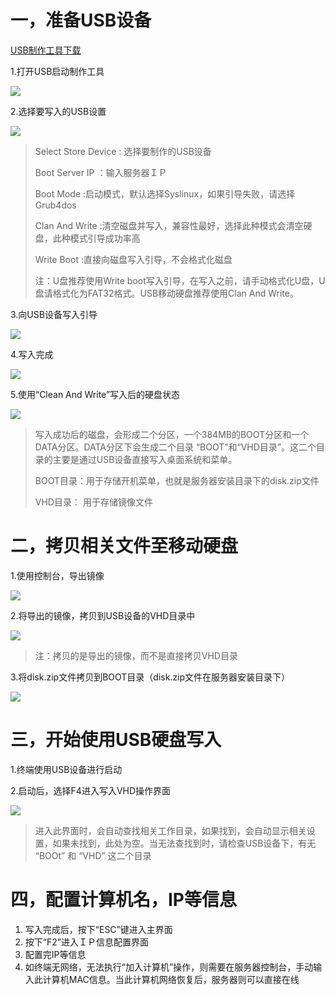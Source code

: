 # 一，准备USB设备


[USB制作工具下载](http://vpn.os-v.com:82/%E5%B7%A5%E5%85%B7/U%E7%9B%98%E5%90%AF%E5%8A%A8%E5%88%B6%E4%BD%9C%E5%B7%A5%E5%85%B7.zip)


1.打开USB启动制作工具

![](/assets/26-1.png)

2.选择要写入的USB设置

![](/assets/26-2.png)

> Select Store Device : 选择要制作的USB设备
> 
> Boot Server IP ：输入服务器ＩＰ
> 
> Boot Mode :启动模式，默认选择Syslinux，如果引导失败，请选择 Grub4dos
> 
> Clan And Write :清空磁盘并写入，兼容性最好，选择此种模式会清空硬盘，此种模式引导成功率高
> 
> Write Boot :直接向磁盘写入引导，不会格式化磁盘
> 
> 注：U盘推荐使用Write boot写入引导，在写入之前，请手动格式化U盘，U盘请格式化为FAT32格式。USB移动硬盘推荐使用Clan And Write。



3.向USB设备写入引导

![](/assets/26-3.png)

4.写入完成

![](/assets/26-4.png)

5.使用“Clean And Write”写入后的硬盘状态

![](/assets/26-5.png)

> 写入成功后的磁盘，会形成二个分区，一个384MB的BOOT分区和一个DATA分区。DATA分区下会生成二个目录 “BOOT”和“VHD目录”。这二个目录的主要是通过USB设备直接写入桌面系统和菜单。
> 
> BOOT目录：用于存储开机菜单，也就是服务器安装目录下的disk.zip文件
> 
> VHD目录： 用于存储镜像文件

# 二，拷贝相关文件至移动硬盘

1.使用控制台，导出镜像

![](/assets/27-1.png)

2.将导出的镜像，拷贝到USB设备的VHD目录中

![](/assets/27-2.png)

> 注：拷贝的是导出的镜像，而不是直接拷贝VHD目录

3.将disk.zip文件拷贝到BOOT目录（disk.zip文件在服务器安装目录下）

![](/assets/27-3.png)

# 三，开始使用USB硬盘写入

1.终端使用USB设备进行启动

2.启动后，选择F4进入写入VHD操作界面

![](/assets/27-4.png)

> 进入此界面时，会自动查找相关工作目录，如果找到，会自动显示相关设置，如果未找到，此处为空。当无法查找到时，请检查USB设备下，有无 “BOOt” 和 “VHD” 这二个目录

# 四，配置计算机名，IP等信息

1. 写入完成后，按下“ESC”键进入主界面
2. 按下“F2”进入ＩＰ信息配置界面
3. 配置完IP等信息
4. 如终端无网络，无法执行“加入计算机”操作，则需要在服务器控制台，手动输入此计算机MAC信息。当此计算机网络恢复后，服务器则可以直接在线

